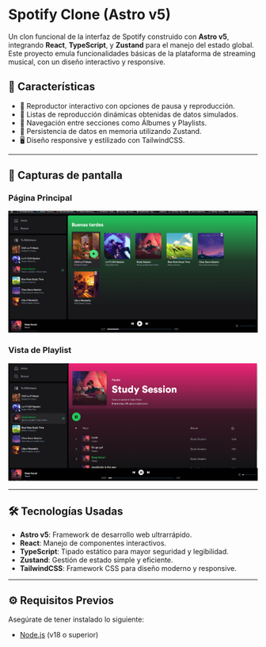 # Spotify Clone (Astro v5)

Un clon funcional de la interfaz de Spotify construido con **Astro v5**, integrando **React**, **TypeScript**, y **Zustand** para el manejo del estado global. Este proyecto emula funcionalidades básicas de la plataforma de streaming musical, con un diseño interactivo y responsive.

## 🚀 **Características**

- 🎵 Reproductor interactivo con opciones de pausa y reproducción.
- 📂 Listas de reproducción dinámicas obtenidas de datos simulados.
- 📜 Navegación entre secciones como Álbumes y Playlists.
- 💾 Persistencia de datos en memoria utilizando Zustand.
- 🖥️ Diseño responsive y estilizado con TailwindCSS.

---

## 📸 **Capturas de pantalla**

### Página Principal

![Página Principal](screenshots/homepage.png)

### Vista de Playlist

![Vista de Playlist](screenshots/playlist-view.png)

---

## 🛠️ **Tecnologías Usadas**

- **Astro v5**: Framework de desarrollo web ultrarrápido.
- **React**: Manejo de componentes interactivos.
- **TypeScript**: Tipado estático para mayor seguridad y legibilidad.
- **Zustand**: Gestión de estado simple y eficiente.
- **TailwindCSS**: Framework CSS para diseño moderno y responsive.

---

## ⚙️ **Requisitos Previos**

Asegúrate de tener instalado lo siguiente:

- [Node.js](https://nodejs.org/) (v18 o superior)

